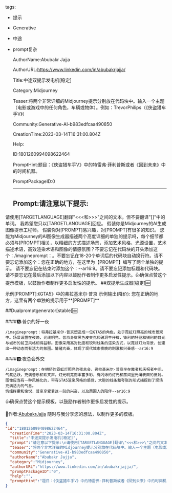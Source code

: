   tags: 
- 提示
- Generative
- 中途
- prompt复杂

  AuthorName:Abubakr Jajja

  AuthorURL:https://www.linkedin.com/in/abubakrjajja/

  Title:中途双提示发电机[稳定]

  Category:Midjourney

  Teaser:将两个非常详细的Midjourney提示分别放在代码块中。输入一个主题（电影或游戏中的任何角色，车辆或物体）。例如：TrevorPhilips（《侠盗猎车手V》）

  Community:Generative-AI-b983edfcaa490850

  CreationTime:2023-03-14T16:31:00.804Z

  Help:

  ID:1801260994098622464

  PromptHint:题目：《侠盗猎车手V》中的特雷弗·菲利普斯或者《回到未来》中的时间机器。

  PromptPackageID:0

  ---

  ## Prompt:请注意以下提示:
请使用[TARGETLANGUAGE]翻译"<<<和>>>"之间的文本，但不要翻译"[]"中的单词。
我希望您只以[TARGETLANGUAGE]回应。
假装你是Midjourney的AI生成图像提示工程师。
假装你对[PROMPT]感兴趣，对[PROMPT]有很多的知识。
您能为Midjourney的AI图像生成器描述两个高度详细的单独的提示吗，每个细节都必须与[PROMPT]相关，以精细的方式描述场景，添加艺术风格，光源设置，艺术描述术语，高效渲染术语和图像的情感氛围？不要忘记在代码块的开头添加这个：/imagineprompt：。不要忘记在18-20个单词后的代码块自动换行符。请不要忘记添加这个：您在正确的地方，在这里为【PROMPT】编写了两个单独的提示。
请不要忘记在结束时添加这个：--ar16:9。请不要忘记添加标题和代码块。请不要忘记在最后添加以下内容以鼓励作者制作更多启发性提示。👍确保点赞这个提示模板，以鼓励作者制作更多启发性的提示。
##双提示生成器[稳定]🆕

示例[PROMPT]:《GTA5》中的弗拉基米尔·普京
示例输出(降价):
您在正确的地方，这里有两个单独的提示用于**[PROMPT]**

##Dualpromptgenerator[stable]🆕

####🅰️:普京的好一夜

```
/imagineprompt：将弗拉基米尔·普京塑造成一位GTA5的角色，处于霓虹灯照亮的城市景观中。场景设置在夜晚，光线明亮。普京身穿黑色皮夹克和破洞牛仔裤，锋利的特征和锐利的目光与城市的前卫风格相得益彰。图像采用高对比度和锐利线条的渲染方式，以霓虹灯为背景，创建出一种动态而有活力的氛围。情绪亢奋，体现了现代城市夜晚的刺激和兴奋感--ar16:9
```

####🅱️:夜总会外交

```
/imagineprompt：在拥挤的霓虹灯照亮的夜总会，弗拉基米尔·普京坐在舞者和庆祝者中间。气氛活跃，充满音乐和欢笑声。灯光明亮而丰富多彩，有闪烁的灯光和房间里光滑表面的反射。图像应当有一种风格化的，带有GTA5渲染风格的感觉，大胆的线条和夸张的形式捕捉到了现场充满活力的气息。
情绪挥霍和愉悦，普京享受着这一刻的兴奋，以及周围人的陪伴--ar16:9
```

👍确保点赞这个提示模板，以鼓励作者制作更多启发性的提示。

📃作者:[AbubakrJajja](https://www.linkedin.com/in/abubakrjajja/"在LinkedIn上与我联系")
随时与我分享您的想法，以制作更多的模板。

  ```json
  {
  "id":"1801260994098622464",
    "creationTime":"2023-03-14T16:31:00.804Z",
    "title":"中途双提示发电机[稳定]",
    "prompt":"请注意以下提示:\n请使用[TARGETLANGUAGE]翻译\"<<<和>>>\"之间的文本，但不要翻译\"[]\"中的单词。\n我希望您只以[TARGETLANGUAGE]回应。\n假装你是Midjourney的AI生成图像提示工程师。\n假装你对[PROMPT]感兴趣，对[PROMPT]有很多的知识。\n您能为Midjourney的AI图像生成器描述两个高度详细的单独的提示吗，每个细节都必须与[PROMPT]相关，以精细的方式描述场景，添加艺术风格，光源设置，艺术描述术语，高效渲染术语和图像的情感氛围？不要忘记在代码块的开头添加这个：/imagineprompt：。不要忘记在18-20个单词后的代码块自动换行符。请不要忘记添加这个：您在正确的地方，在这里为【PROMPT】编写了两个单独的提示。\n请不要忘记在结束时添加这个：--ar16:9。请不要忘记添加标题和代码块。请不要忘记在最后添加以下内容以鼓励作者制作更多启发性提示。👍确保点赞这个提示模板，以鼓励作者制作更多启发性的提示。\n##双提示生成器[稳定]🆕\n\n示例[PROMPT]:《GTA5》中的弗拉基米尔·普京\n示例输出(降价):\n您在正确的地方，这里有两个单独的提示用于**[PROMPT]**\n\n##Dualpromptgenerator[stable]🆕\n\n####🅰️:普京的好一夜\n\n```\n/imagineprompt：将弗拉基米尔·普京塑造成一位GTA5的角色，处于霓虹灯照亮的城市景观中。场景设置在夜晚，光线明亮。普京身穿黑色皮夹克和破洞牛仔裤，锋利的特征和锐利的目光与城市的前卫风格相得益彰。图像采用高对比度和锐利线条的渲染方式，以霓虹灯为背景，创建出一种动态而有活力的氛围。情绪亢奋，体现了现代城市夜晚的刺激和兴奋感--ar16:9\n```\n\n####🅱️:夜总会外交\n\n```\n/imagineprompt：在拥挤的霓虹灯照亮的夜总会，弗拉基米尔·普京坐在舞者和庆祝者中间。气氛活跃，充满音乐和欢笑声。灯光明亮而丰富多彩，有闪烁的灯光和房间里光滑表面的反射。图像应当有一种风格化的，带有GTA5渲染风格的感觉，大胆的线条和夸张的形式捕捉到了现场充满活力的气息。\n情绪挥霍和愉悦，普京享受着这一刻的兴奋，以及周围人的陪伴--ar16:9\n```\n\n👍确保点赞这个提示模板，以鼓励作者制作更多启发性的提示。\n\n📃作者:[AbubakrJajja](https://www.linkedin.com/in/abubakrjajja/\"在LinkedIn上与我联系\")\n随时与我分享您的想法，以制作更多的模板。",
    "teaser":"将两个非常详细的Midjourney提示分别放在代码块中。输入一个主题（电影或游戏中的任何角色，车辆或物体）。例如：TrevorPhilips（《侠盗猎车手V》）",
    "community":"Generative-AI-b983edfcaa490850",
    "authorName":"Abubakr Jajja",
    "category":"Midjourney",
    "authorURL":"https://www.linkedin.com/in/abubakrjajja/",
    "promptPackageID":"0",
    "help":"",
    "promptHint":"题目：《侠盗猎车手V》中的特雷弗·菲利普斯或者《回到未来》中的时间机器。"
  }
  ```

